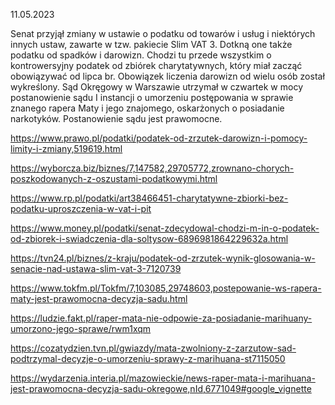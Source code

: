 11.05.2023

Senat przyjął zmiany w ustawie o podatku od towarów i usług i niektórych innych ustaw, zawarte w tzw. pakiecie Slim VAT 3. Dotkną one także podatku od spadków i darowizn. Chodzi tu przede wszystkim o kontrowersyjny podatek od zbiórek charytatywnych, który miał zacząć obowiązywać od lipca br. Obowiązek liczenia darowizn od wielu osób został wykreślony. Sąd Okręgowy w Warszawie utrzymał w czwartek w mocy postanowienie sądu I instancji o umorzeniu postępowania w sprawie znanego rapera Maty i jego znajomego, oskarżonych o posiadanie narkotyków. Postanowienie sądu jest prawomocne.

https://www.prawo.pl/podatki/podatek-od-zrzutek-darowizn-i-pomocy-limity-i-zmiany,519619.html

https://wyborcza.biz/biznes/7,147582,29705772,zrownano-chorych-poszkodowanych-z-oszustami-podatkowymi.html

https://www.rp.pl/podatki/art38466451-charytatywne-zbiorki-bez-podatku-uproszczenia-w-vat-i-pit

https://www.money.pl/podatki/senat-zdecydowal-chodzi-m-in-o-podatek-od-zbiorek-i-swiadczenia-dla-soltysow-6896981864229632a.html

https://tvn24.pl/biznes/z-kraju/podatek-od-zrzutek-wynik-glosowania-w-senacie-nad-ustawa-slim-vat-3-7120739

https://www.tokfm.pl/Tokfm/7,103085,29748603,postepowanie-ws-rapera-maty-jest-prawomocna-decyzja-sadu.html

https://ludzie.fakt.pl/raper-mata-nie-odpowie-za-posiadanie-marihuany-umorzono-jego-sprawe/rwm1xqm

https://cozatydzien.tvn.pl/gwiazdy/mata-zwolniony-z-zarzutow-sad-podtrzymal-decyzje-o-umorzeniu-sprawy-z-marihuana-st7115050

https://wydarzenia.interia.pl/mazowieckie/news-raper-mata-i-marihuana-jest-prawomocna-decyzja-sadu-okregowe,nId,6771049#google_vignette
